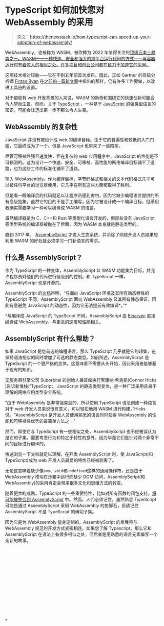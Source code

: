 # TypeScript 如何加快您对 WebAssembly 的采用

> 原文：<https://thenewstack.io/how-typescript-can-speed-up-your-adoption-of-webassembly/>

WebAssembly，也被称为 WASM，被吹捧为 2022 年值得关注的[顶级云本土趋势之一。WASM——一种快速、安全和强大的跨平台运行代码的方式——与容器运行时有着惊人的相似之处。许多项目和创业公司都在致力于加速它的采用。](https://thenewstack.io/5-cloud-native-trends-to-watch-out-for-in-2022/)

这项技术相对较新——它在不到五年前首次发布。因此，正如 Gartner 的高级分析师 [Fintan Ryan](https://www.gartner.com/en/experts/fintan-ryan) 在[之前的一篇新文章](https://thenewstack.io/what-is-webassembly/)中指出的那样，仍有许多工作要做，以改进工具链的设置。

对于那些有 web 开发背景的人来说，WASM 的新奇和围绕它的快速创新可能会令人望而生畏，然而，关于 [TypeScript](https://www.typescriptlang.org/) ，一种基于 [JavaScript](https://thenewstack.io/javascript-forecast-whats-ahead-for-ecmascript-2022/) 的强类型语言的知识，可能会让迈出第一步不那么令人生畏。

## WebAssembly 的复杂性

JavaScript 并没有被设计成 web 的编译目标。由于它的普遍性和较低的入门门槛，它最终成为了一个。但是 JavaScript 也带来了一些陷阱。

尽管可移植性强且速度快，但在复杂的 web 应用程序中，JavaScript 的性能是不可预测的。这为设计一个快速、安全、可移植、高性能的网络编译目标铺平了道路，也为这些工作的标准化铺平了道路。

输入 WebAssembly。作为编译目标，字节码格式和相关的文本代码格式几乎可以被任何平台的浏览器使用，它几乎在所有这些方面都取得了胜利。

但是看一眼编译后的代码就足以让程序员感到害怕，因为它缺少编程语言提供的所有高级抽象。虽然它的目的不是手工编写，因为它被设计成一个编译目标，但采用者确实需要学习一种可以编译成 WASM 的语言。

虽然编译器是为 C、C++和 Rust 等类型化语言开发的，但那些没有 JavaScript 等类型系统的编译器被抛在了后面，因为 WASM 本身就是静态类型的。

直到 2017 年， [AssemblyScript](https://www.assemblyscript.org/) 才进入生态系统，并消除了网络开发人员如果想利用 WASM 的好处就必须学习一门新语言的需求。

## 什么是 AssemblyScript？

作为 TypeScript 的一种变体，AssemblyScript 以 WASM 功能集为目标，并允许程序员对他们的代码进行低级别的控制。和 TypeScript 一样，AssemblyScript 也是开源的。

AssemblyScript 的[文档](https://www.assemblyscript.org/basics.html)声明，“与面向 JavaScript 环境及其所有动态特性的 TypeScript 不同，AssemblyScript 面向 WebAssembly 及其所有静态保证，因此有意避免 JavaScript 的动态性，因为它无法提前有效编译*。”*

 *与编译成 JavaScript 的 TypeScript 不同，AssemblyScript 由 [Binaryen](https://github.com/WebAssembly/binaryen) 直接编译成 WebAssembly，与更高的速度和性能相关。

## AssemblyScript 有什么帮助？

如果 JavaScript 是您首选的编程语言，那么 TypeScript 几乎就是它的超集，在保持语法相似的同时增加了可选的静态类型。如前所述，AssemblyScript 是 TypeScript 的一个更严格的变体，这意味着不需要从头开始，因此采用者能够基于现有的知识。

无服务器引擎公司 Suborbital 的创始人兼首席执行官康纳·希克斯(Connor Hicks )告诉新堆栈:“TypeScript，JavaScript 的静态类型变体，是一种广泛采用且易于理解的网络应用类型安全系统。

“由于 WebAssembly 是非常强类型的，所以使用 TypeScript 语法创建一种语言对于 web 开发人员来说很有意义，可以轻松地用 WASM 进行构建，”Hicks 说。“AssemblyScript 是开发人员使用熟悉的语言同时获得 WebAssembly 的性能和可移植性优势的最简单方法之一”

然而，即使它与 TypeScript 有一些相似之处，AssemblyScript 也不应被误认为是它的子集。需要考虑行为和特定于特性的意外，因为毕竟它们是针对两个非常不同的目标进行编译的。

快速浏览一下文档就足以理解，在开发 AssemblyScript 时，使 JavaScript(和 TypeScript)成为 web 开发人员最爱的特性已经被剥离了。

无论这意味着缺少像`any`、`void`和`undefined`这样的通用操作符，还是由于 WebAssembly 模块在沙箱中运行而缺少 DOM 访问，AssemblyScript(和 WebAssembly)的采用肯定会带来很多文化和思维方式的转变。

随着更大的成熟，TypeScript 的一些重要特性，比如对所有函数的闭包支持，[将可能被整合到 AssemblyScript](https://github.com/AssemblyScript/assemblyscript/wiki/Status-and-Roadmap) 中。然而，人们必须记住，虽然熟悉 TypeScript 可能是通过 AssemblyScript 采用 WebAssembly 的垫脚石，但请记住 AssemblyScript 不是 TypeScript 的确切子集。

因为它是为 WebAssembly 量身定制的，AssemblyScript 的发展将与 WebAssembly 规范的开发方式紧密相连。如果您了解 Typescript，那么它和 AssemblyScript 在语法上有很多相似之处，但后者是用熟悉的语言元素编写一个全新的故事。

<svg xmlns:xlink="http://www.w3.org/1999/xlink" viewBox="0 0 68 31" version="1.1"><title>Group</title> <desc>Created with Sketch.</desc></svg>*